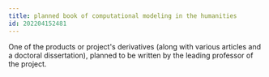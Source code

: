 ```yaml
---
title: planned book of computational modeling in the humanities
id: 202204152481
---
```


One of the products or project's derivatives (along with various articles and a doctoral dissertation), planned to be written by the leading professor of the project. 
